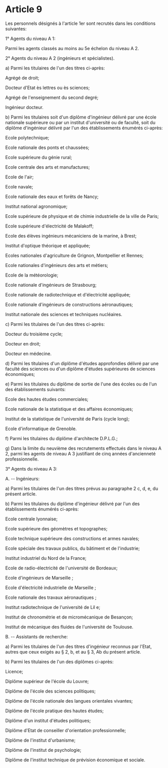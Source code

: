 # Article 9

Les personnels désignés à l'article 1er sont recrutés dans les conditions suivantes:

1° Agents du niveau A 1:

Parmi les agents classés au moins au 5e échelon du niveau A 2.

2° Agents du niveau A 2 (ingénieurs et spécialistes).

a) Parmi les titulaires de l'un des titres ci-après:

Agrégé de droit;

Docteur d'Etat ès lettres ou ès sciences;

Agrégé de l'enseignement du second degré;

Ingénieur docteur.

b) Parmi les titulaires soit d'un diplôme d'ingénieur délivré par une école nationale supérieure ou par un institut d'université ou de faculté, soit du diplôme d'ingénieur délivré par l'un des établissements énumérés ci-après:

Ecole polytechnique;

Ecole nationale des ponts et chaussées;

Ecole supérieure du génie rural;

Ecole centrale des arts et manufactures;

Ecole de l'air;

Ecole navale;

Ecole nationale des eaux et forêts de Nancy;

Institut national agronomique;

Ecole supérieure de physique et de chimie industrielle de la ville de Paris;

Ecole supérieure d'électricité de Malakoff;

Ecole des élèves ingénieurs mécaniciens de la marine, à Brest;

Institut d'optique théorique et appliquée;

Ecoles nationales d'agriculture de Grignon, Montpellier et Rennes;

Ecole nationales d'ingénieurs des arts et métiers;

Ecole de la météorologie;

Ecole nationale d'ingénieurs de Strasbourg;

Ecole nationale de radiotechnique et d'électricité appliquée;

Ecole nationale d'ingénieurs de constructions aéronautiques;

Institut nationale des sciences et techniques nucléaires.

c) Parmi les titulaires de l'un des titres ci-après:

Docteur du troisième cycle;

Docteur en droit;

Docteur en médecine.

d) Parmi les titulaires d'un diplôme d'études approfondies délivré par une faculté des sciences ou d'un diplôme d'études supérieures de sciences économiques;

e) Parmi les titulaires du diplôme de sortie de l'une des écoles ou de l'un des établissements suivants:

Ecole des hautes études commerciales;

Ecole nationale de la statistique et des affaires économiques;

Institut de la statistique de l'université de Paris (cycle long);

Ecole d'informatique de Grenoble.

f) Parmi les titulaires du diplôme d'architecte D.P.L.G.;

g) Dans la limite du neuvième des recrutements effectués dans le niveau A 2, parmi les agents de niveau A 3 justifiant de cinq années d'ancienneté professionnelle.

3° Agents du niveau A 3:

A. -- Ingénieurs:

a) Parmi les titulaires de l'un des titres prévus au paragraphe 2 c, d, e, du présent article.

b) Parmi les titulaires du diplôme d'ingénieur délivré par l'un des établissements énumérés ci-après:

Ecole centrale lyonnaise;

Ecole supérieure des géomètres et topographes;

Ecole technique supérieure des constructions et armes navales;

Ecole spéciale des travaux publics, du bâtiment et de l'industrie;

Institut industriel du Nord de la France;

Ecole de radio-électricité de l'université de Bordeaux;

Ecole d'ingénieurs de Marseille ;

Ecole d'électricité industrielle de Marseille ;

Ecole nationale des travaux aéronautiques ;

Institut radiotechnique de l'université de Lil e;

Institut de chronométrie et de micromécanique de Besançon;

Institut de mécanique des fluides de l'université de Toulouse.

B. -- Assistants de recherche:

a) Parmi les titulaires de l'un des titres d'ingénieur reconnus par l'Etat, autres que ceux exigés au § 2, b, et au § 3, Ab du présent article.

b) Parmi les titulaires de l'un des diplômes ci-après:

Licence;

Diplôme supérieur de l'école du Louvre;

Diplôme de l'école des sciences politiques;

Diplôme de l'école nationale des langues orientales vivantes;

Diplôme de l'école pratique des hautes études;

Diplôme d'un institut d'études politiques;

Diplôme d'Etat de conseiller d'orientation professionnelle;

Diplôme de l'institut d'urbanisme;

Diplôme de l'institut de psychologie;

Diplôme de l'institut technique de prévision économique et sociale.
